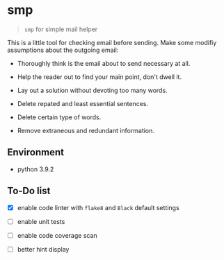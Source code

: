 # smp

> `smp` for simple mail helper

This is a little tool for checking email before sending. Make some modifiy
assumptions about the outgoing email:

- Thoroughly think is the email about to send necessary at all.

- Help the reader out to find your main point, don't dwell it.

- Lay out a solution without devoting too many words.

- Delete repated and least essential sentences.

- Delete certain type of words.

- Remove extraneous and redundant information.

## Environment

- python 3.9.2

## To-Do list

- [x] enable code linter with `flake8` and `Black` default settings

- [ ] enable unit tests

- [ ] enable code coverage scan

- [ ] better hint display

